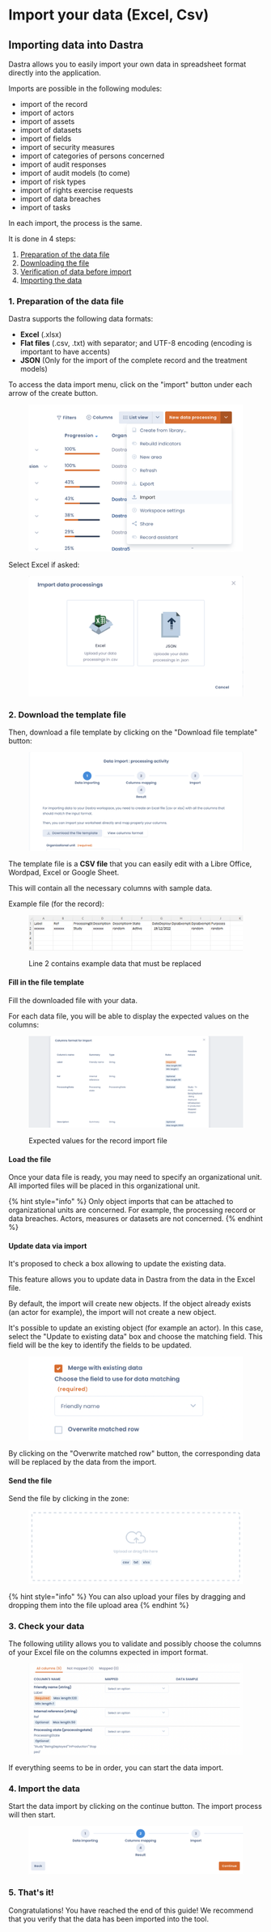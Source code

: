 # Import your data (Excel, Csv)

## Importing data into Dastra

Dastra allows you to easily import your own data in spreadsheet format directly into the application.

Imports are possible in the following modules:

* import of the record&#x20;
* import of actors&#x20;
* import of assets&#x20;
* import of datasets&#x20;
* import of fields&#x20;
* import of security measures&#x20;
* import of categories of persons concerned&#x20;
* import of audit responses&#x20;
* import of audit models (to come)&#x20;
* import of risk types&#x20;
* import of rights exercise requests&#x20;
* import of data breaches&#x20;
* import of tasks

In each import, the process is the same.

It is done in 4 steps:

1. [Preparation of the data file ](importer-vos-donnees-excel-csv.md#1.-preparation-of-the-data-file)
2. [Downloading the file](importer-vos-donnees-excel-csv.md#2.-download-the-template-file)
3. [Verification of data before import](importer-vos-donnees-excel-csv.md#3.-check-your-data)
4. [Importing the data](importer-vos-donnees-excel-csv.md#4.-import-the-data)

### 1. Preparation of the data file

Dastra supports the following data formats:&#x20;

* **Excel** (.xlsx)&#x20;
* **Flat files** (.csv, .txt) with separator; and UTF-8 encoding (encoding is important to have accents)&#x20;
* **JSON** (Only for the import of the complete record and the treatment models)&#x20;

To access the data import menu, click on the "import" button under each arrow of the create button.

<figure><img src="../../.gitbook/assets/Capture d’écran 2023-02-17 à 10.15.23.png" alt=""><figcaption></figcaption></figure>

Select Excel if asked:

<figure><img src="../../.gitbook/assets/Capture d’écran 2023-02-17 à 10.16.33.png" alt=""><figcaption></figcaption></figure>

### 2. Download the template file

Then, download a file template by clicking on the "Download file template" button:

<figure><img src="../../.gitbook/assets/Capture d’écran 2023-02-17 à 10.18.34.png" alt=""><figcaption></figcaption></figure>

The template file is a **CSV file** that you can easily edit with a Libre Office, Wordpad, Excel or Google Sheet.

This will contain all the necessary columns with sample data.&#x20;

Example file (for the record):

<figure><img src="../../.gitbook/assets/image (150).png" alt=""><figcaption><p>Line 2 contains example data that must be replaced</p></figcaption></figure>

#### Fill in the file template

Fill the downloaded file with your data.&#x20;

For each data file, you will be able to display the expected values on the columns:

<figure><img src="../../.gitbook/assets/Capture d’écran 2023-02-17 à 10.22.43.png" alt=""><figcaption><p>Expected values for the record import file</p></figcaption></figure>

#### Load the file

Once your data file is ready, you may need to specify an organizational unit. All imported files will be placed in this organizational unit.

{% hint style="info" %}
Only object imports that can be attached to organizational units are concerned. For example, the processing record or data breaches. Actors, measures or datasets are not concerned.
{% endhint %}

#### Update data via import

It's proposed to check a box allowing to update the existing data.&#x20;

This feature allows you to update data in Dastra from the data in the Excel file.&#x20;

By default, the import will create new objects. If the object already exists (an actor for example), the import will not create a new object.&#x20;

It's possible to update an existing object (for example an actor). In this case, select the "Update to existing data" box and choose the matching field. This field will be the key to identify the fields to be updated.

<figure><img src="../../.gitbook/assets/Capture d’écran 2023-02-17 à 10.38.49.png" alt=""><figcaption></figcaption></figure>

By clicking on the "Overwrite matched row" button, the corresponding data will be replaced by the data from the import.

#### Send the file

Send the file by clicking in the zone:

<figure><img src="../../.gitbook/assets/Capture d’écran 2023-02-17 à 10.40.56.png" alt=""><figcaption></figcaption></figure>

{% hint style="info" %}
You can also upload your files by dragging and dropping them into the file upload area
{% endhint %}

### 3. Check your data

The following utility allows you to validate and possibly choose the columns of your Excel file on the columns expected in import format.

<figure><img src="../../.gitbook/assets/Capture d’écran 2023-02-17 à 10.43.16.png" alt=""><figcaption></figcaption></figure>

If everything seems to be in order, you can start the data import.

### 4. Import the data

Start the data import by clicking on the continue button. The import process will then start.

<figure><img src="../../.gitbook/assets/Capture d’écran 2023-02-17 à 10.45.22.png" alt=""><figcaption></figcaption></figure>

### 5. That's it!

Congratulations! You have reached the end of this guide! We recommend that you verify that the data has been imported into the tool.
